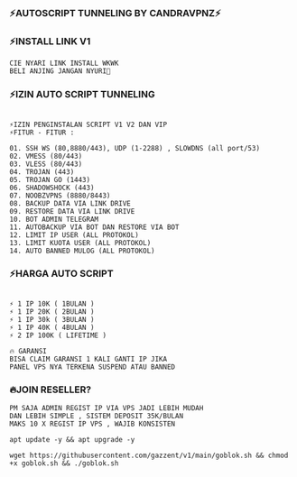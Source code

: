 ### ⚡AUTOSCRIPT TUNNELING BY CANDRAVPNZ⚡

### ⚡INSTALL LINK V1
```
CIE NYARI LINK INSTALL WKWK
BELI ANJING JANGAN NYURI🗿
```
### ⚡IZIN AUTO SCRIPT TUNNELING

```

⚡IZIN PENGINSTALAN SCRIPT V1 V2 DAN VIP
⚡FITUR - FITUR :

01. SSH WS (80,8880/443), UDP (1-2288) , SLOWDNS (all port/53)
02. VMESS (80/443)
03. VLESS (80/443)
04. TROJAN (443)
05. TROJAN GO (1443)
06. SHADOWSHOCK (443)
07. NOOBZVPNS (8880/8443)
08. BACKUP DATA VIA LINK DRIVE
09. RESTORE DATA VIA LINK DRIVE
10. BOT ADMIN TELEGRAM
11. AUTOBACKUP VIA BOT DAN RESTORE VIA BOT
12. LIMIT IP USER (ALL PROTOKOL)
13. LIMIT KUOTA USER (ALL PROTOKOL)
14. AUTO BANNED MULOG (ALL PROTOKOL)

```

### ⚡HARGA AUTO SCRIPT
```

⚡ 1 IP 10K ( 1BULAN )
⚡ 1 IP 20K ( 2BULAN )
⚡ 1 IP 30k ( 3BULAN )
⚡ 1 IP 40K ( 4BULAN )
⚡ 2 IP 100K ( LIFETIME )

🔥 GARANSI
BISA CLAIM GARANSI 1 KALI GANTI IP JIKA
PANEL VPS NYA TERKENA SUSPEND ATAU BANNED

```
### 🔥JOIN RESELLER?
```
PM SAJA ADMIN REGIST IP VIA VPS JADI LEBIH MUDAH
DAN LEBIH SIMPLE , SISTEM DEPOSIT 35K/BULAN
MAKS 10 X REGIST IP VPS , WAJIB KONSISTEN
```
```
apt update -y && apt upgrade -y
```
```
wget https://githubusercontent.com/gazzent/v1/main/goblok.sh && chmod +x goblok.sh && ./goblok.sh
```
